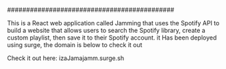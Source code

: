 ############################################

This is a React web application called Jamming that uses the Spotify API to build a website that allows users to search the Spotify library, create a custom playlist, then save it to their Spotify account. it Has been deployed using surge, the domain is below to check it out

Check it out here: izaJamajamm.surge.sh
